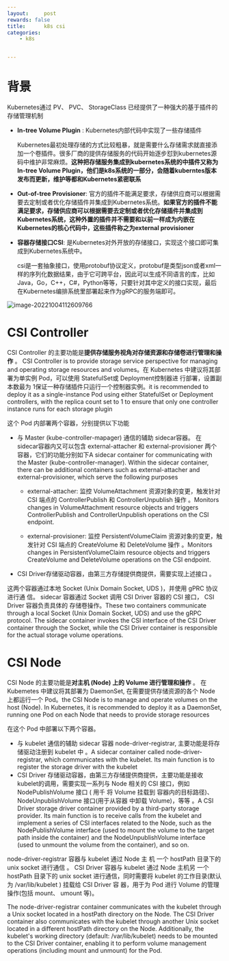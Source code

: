 ```yaml
---
layout:     post
rewards: false
title:      k8s csi
categories:
    - k8s


---
```


# 背景

Kubernetes通过 PV、 PVC、 StorageClass 已经提供了一种强大的基于插件的存储管理机制

- **In-tree Volume Plugin** : Kubernetes内部代码中实现了一些存储插件

  Kubernetes最初处理存储的方式比较粗暴，就是需要什么存储需求就直接添加一个卷插件。很多厂商的提供存储服务的代码开始逐步怼到kubernetes源码中维护非常麻烦。**这种把存储服务集成到kubernetes系统的中插件又称为In-tree Volume Plugin，他们是k8s系统的一部分，会随着kuberntes版本发布而更新，维护等都和Kubernetes紧密联系**

- **Out-of-tree Provisioner**: 官方的插件不能满足要求，存储供应商可以根据需要去定制或者优化存储插件并集成到Kubernetes系统。**如果官方的插件不能满足要求，存储供应商可以根据需要去定制或者优化存储插件并集成到Kubernetes系统，这种外置的插件并不需要和以前一样成为内嵌在Kubernetes的核心代码中，这些插件称之为external provisioner**

- **容器存储接口CSI**: 是Kubernetes对外开放的存储接口，实现这个接口即可集成到Kubernetes系统中。

  csi是一套抽象接口，使用protobuf协议定义，protobuf是类型json或者xml一样的序列化数据结果，由于它可跨平台，因此可以生成不同语言的库，比如Java，Go，C++，C#，Python等等，只要针对其中定义的接口实现，最后在Kubernetes编排系统里部署起来作为gRPC的服务端即可。

![image-20221004112609766](https://cdn.jsdelivr.net/gh/631068264/img/006y8mN6gy1h6t3eze398j31es0u0dle.jpg)

# CSI Controller

CSI Controller 的主要功能是**提供存储服务视角对存储资源和存储卷进行管理和操作** 。 CSI Controller is to provide storage service perspective for managing and operating storage resources and volumes。在 Kubernetes 中建议将其部署为单实例 Pod，可以使用 StatefuISet或 Deployment控制器进 行部署，设置副本数最为 1保证一种存储插件只运行一个控制器实例。it is recommended to deploy it as a single-instance Pod using either StatefulSet or Deployment controllers, with the replica count set to 1 to ensure that only one controller instance runs for each storage plugin

这个 Pod 内部署两个容器，分别提供以下功能

- 与 Master (kube-controller-mapager) 通信的辅助 sidecar容器。 在 sidecar容器内又可以包含 external-attacher 和 external-provisioner 两个容器，它们的功能分别如下A sidecar container for communicating with the Master (kube-controller-manager). Within the sidecar container, there can be additional containers such as external-attacher and external-provisioner, which serve the following purposes

  - external-attacher: 监控 VolumeAttachment 资源对象的变更，触发针对 CSI 端点的 ControllerPublish 和 ControllerUnpublish 操作 。Monitors changes in VolumeAttachment resource objects and triggers ControllerPublish and ControllerUnpublish operations on the CSI endpoint.

  - external-provisioner: 监控 PersistentVolumeClaim 资源对象的变更，触发针对 CSI 端点的 CreateVolume 和 DeleteVolume 操作 。Monitors changes in PersistentVolumeClaim resource objects and triggers CreateVolume and DeleteVolume operations on the CSI endpoint.

- CSI Driver存储驱动容器，由第三方存储提供商提供，需要实现上述接口 。

这两个容器通过本地 Socket (Unix Domain Socket, UDS )，并使用 gPRC 协议进行通 信。 sidecar 容器通过 Socket 调用 CSI Driver 容器的 CSI 接口， CSI Driver 容器负责具体的 存储卷操作。These two containers communicate through a local Socket (Unix Domain Socket, UDS) and use the gRPC protocol. The sidecar container invokes the CSI interface of the CSI Driver container through the Socket, while the CSI Driver container is responsible for the actual storage volume operations.

# CSI Node

CSI Node 的主要功能是**对主机 (Node) 上的 Volume 进行管理和操作** 。 在 Kubemetes 中建议将其部署为 DaemonSet, 在需要提供存储资源的各个 Node 上都运行一个 Pod。the CSI Node is to manage and operate volumes on the host (Node). In Kubernetes, it is recommended to deploy it as a DaemonSet, running one Pod on each Node that needs to provide storage resources

在这个 Pod 中部署以下两个容器。

- 与 kubelet 通信的辅助 sidecar 容器 node-driver-registrar, 主要功能是将存储驱动注册到 kubelet 中 。A sidecar container called node-driver-registrar, which communicates with the kubelet. Its main function is to register the storage driver with the kubelet
- CSI Driver 存储驱动容器，由第三方存储提供商提供，主要功能是接收 kubelet的调用，需要实现一系列与 Node 相关的 CSI 接口，例如 NodePublishVolume 接口 ( 用千 将 Volume 挂载到 容器内的目标路径)、 NodeUnpublishVolume 接口(用于从容器 中卸载 Volume)，等等 。A CSI Driver storage driver container provided by a third-party storage provider. Its main function is to receive calls from the kubelet and implement a series of CSI interfaces related to the Node, such as the NodePublishVolume interface (used to mount the volume to the target path inside the container) and the NodeUnpublishVolume interface (used to unmount the volume from the container), and so on.

node-driver-registrar 容器与 kubelet 通过 Node 主 机 一个 hostPath 目录下的 unix socket 进行通信 。 CSI Driver 容器与 kubelet 通过 Node 主机另 一个 hostPath 目录下的 unix socket 进行通信，同时需要将 kubelet 的工作目录(默认为 /var/lib/kubelet ) 挂载给 CSI Driver 容 器，用于为 Pod 进行 Volume 的管理操作(包括 mount、 umount 等)。

The node-driver-registrar container communicates with the kubelet through a Unix socket located in a hostPath directory on the Node. The CSI Driver container also communicates with the kubelet through another Unix socket located in a different hostPath directory on the Node. Additionally, the kubelet's working directory (default: /var/lib/kubelet) needs to be mounted to the CSI Driver container, enabling it to perform volume management operations (including mount and unmount) for the Pod.